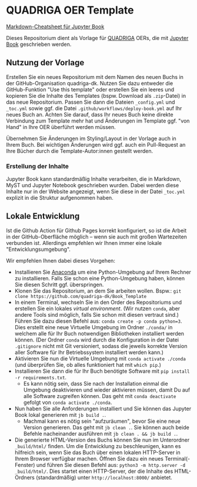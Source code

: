 # QUADRIGA OER Template

[Markdown-Cheatsheet für Jupyter Book](https://jupyterbook.org/en/stable/reference/cheatsheet.html)

Dieses Repositorium dient als Vorlage für [QUADRIGA](https://quadriga-dk.github.io) OERs, die mit [Jupyter Book](https://jupyterbook.org) geschrieben werden.

## Nutzung der Vorlage

Erstellen Sie ein neues Repositorium mit dem Namen des neuen Buchs in der GitHub-Organisation quadriga-dk. Nutzen Sie dazu entweder die GitHub-Funktion "Use this template" oder erstellen Sie ein leeres und kopieren Sie die Inhalte des Templates (bspw. Download als `.zip`-Datei) in das neue Repositorium. Passen Sie dann die Dateien `_config.yml` und `_toc.yml` sowie ggf. die Datei `.github/workflows/deploy-book.yml` auf Ihr neues Buch an. Achten Sie darauf, dass Ihr neues Buch keine direkte Verbindung zum Template mehr hat und Änderungen im Template ggf. "von Hand" in Ihre OER überführt werden müssen.

Übernehmen Sie Änderungen im Styling/Layout in der Vorlage auch in Ihrem Buch. Bei wichtigen Änderungen wird ggf. auch ein Pull-Request an Ihre Bücher durch die Template-Autor:innen gestellt werden.

### Erstellung der Inhalte

Jupyter Book kann standardmäßig Inhalte verarbeiten, die in Markdown, MyST und Jupyter Notebook geschrieben wurden. Dabei werden diese Inhalte nur in der Website angezeigt, wenn Sie diese in der Datei `_toc.yml` explizit in die Struktur aufgenommen haben.

## Lokale Entwicklung

Ist die Github Action für Github Pages korrekt konfiguriert, so ist die Arbeit in der GitHub-Oberfläche möglich – wenn sie auch mit großen Wartezeiten verbunden ist. Allerdings empfehlen wir Ihnen immer eine lokale "Entwicklungsumgebung".

Wir empfehlen Ihnen dabei dieses Vorgehen:
- Installieren Sie [Anaconda](https://www.anaconda.com/download) um eine Python-Umgebung auf Ihrem Rechner zu installieren. Falls Sie schon eine Python-Umgebung haben, können Sie diesen Schritt ggf. überspringen.
- Klonen Sie das Repositorium, an dem Sie arbeiten wollen. Bspw.: `git clone https://github.com/quadriga-dk/Book_Template`
- In einem Terminal, wechseln Sie in den Order des Repositoriums und erstellen Sie ein lokales *virtual environment*. (Wir nutzen `conda`, aber andere Tools sind möglich, falls Sie schon mit diesen vertraut sind.) Führen Sie dazu diesen Befehl aus: `conda create -p conda python=3`. Dies erstellt eine neue Virtuelle Umgebung im Ordner `./conda/` in welchem alle für Ihr Buch notwendigen Bibliotheken installiert werden können. (Der Ordner `conda` wird durch die Konfiguration in der Datei `.gitignore` nicht mit Git versioniert, sodass die jeweils korrekte Version aller Software für Ihr Betriebssystem installiert werden kann.)
- Aktivieren Sie nun die Virtuelle Umgebung mit `conda activate ./conda` (und überprüfen Sie, ob alles funktioniert hat mit `which pip`.)
- Installieren Sie dann die für Ihr Buch benötigte Software mit `pip install -r requirements.txt`.
  - Es kann nötig sein, dass Sie nach der Installation einmal die Umgebung deaktivieren und wieder aktivieren müssen, damit Du auf alle Software zugreifen können. Das geht mit `conda deactivate` gefolgt von `conda activate ./conda`.
- Nun haben Sie alle Anforderungen installiert und Sie können das Jupyter Book lokal generieren mit `jb build .`.
  - Machmal kann es nötig sein "aufzuräumen", bevor Sie eine neue Version generieren. Das geht mit `jb clean .`. Sie können auch beide Befehle nacheinander ausführen mit `jb clean . && jb build .`.
- Die generierte HTML-Version des Buchs können Sie nun im Unterordner `_build/html/` finden. Um die Entwicklung zu beschleunigen, kann es hilfreich sein, wenn Sie das Buch über einen lokalen HTTP-Server in Ihrem Browser verfügbar machen. Öffnen Sie dazu ein neues Terminal(-Fenster) und führen Sie diesen Befehl aus: `python3 -m http.server -d _build/html/`. Dies startet einen HTTP-Server, der die Inhalte des HTML-Ordners (standardmäßig) unter `http://localhost:8000/` anbietet.
